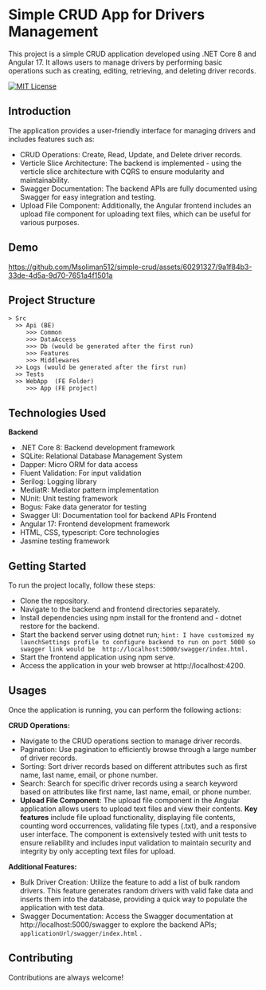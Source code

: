 # Simple CRUD App for Drivers Management

This project is a simple CRUD application developed using .NET Core 8 and Angular 17. It allows users to manage drivers by performing basic operations such as creating, editing, retrieving, and deleting driver records.

[![MIT License](https://img.shields.io/badge/License-MIT-green.svg)](https://choosealicense.com/licenses/mit/)
## Introduction
The application provides a user-friendly interface for managing drivers and includes features such as:

- CRUD Operations: Create, Read, Update, and Delete driver records.
- Verticle Slice Architecture: The backend is implemented - using the verticle slice architecture with CQRS to ensure modularity and maintainability.
- Swagger Documentation: The backend APIs are fully documented using Swagger for easy integration and testing.
- Upload File Component: Additionally, the Angular frontend includes an upload file component for uploading text files, which can be useful for various purposes.
## Demo

https://github.com/Msoliman512/simple-crud/assets/60291327/9a1f84b3-33de-4d5a-9d70-7651a4f1501a

## Project Structure

```
> Src
  >> Api (BE)
     >>> Common
     >>> DataAccess
     >>> Db (would be generated after the first run)
     >>> Features
     >>> Middlewares
  >> Logs (would be generated after the first run)
  >> Tests
  >> WebApp  (FE Folder)
     >>> App (FE project)
```
## Technologies Used
**Backend**
- .NET Core 8: Backend development framework
- SQLite: Relational Database Management System
- Dapper: Micro ORM for data access
- Fluent Validation: For input validation
- Serilog: Logging library
- MediatR: Mediator pattern implementation
- NUnit: Unit testing framework
- Bogus: Fake data generator for testing
- Swagger UI: Documentation tool for backend APIs
Frontend
- Angular 17: Frontend development framework
- HTML, CSS, typescript: Core technologies
- Jasmine testing framework
## Getting Started
To run the project locally, follow these steps:

- Clone the repository.
- Navigate to the backend and frontend directories separately.
- Install dependencies using npm install for the frontend and - dotnet restore for the backend.
- Start the backend server using dotnet run; `hint: I have customized my launchSettings profile to configure backend to run on port 5000 so swagger link would be  http://localhost:5000/swagger/index.html.`
- Start the frontend application using npm serve.
- Access the application in your web browser at http://localhost:4200.
## Usages

Once the application is running, you can perform the following actions:

**CRUD Operations:**
- Navigate to the CRUD operations section to manage driver records.
- Pagination: Use pagination to efficiently browse through a large number of driver records.
- Sorting: Sort driver records based on different attributes such as first name, last name, email, or phone number.
- Search: Search for specific driver records using a search keyword based on attributes like first name, last name, email, or phone number.
- **Upload File Component**: The upload file component in the Angular application allows users to upload text files and view their contents. **Key features** include file upload functionality, displaying file contents, counting word occurrences, validating file types (.txt), and a responsive user interface. The component is extensively tested with unit tests to ensure reliability and includes input validation to maintain security and integrity by only accepting text files for upload.

**Additional Features:**
- Bulk Driver Creation: Utilize the feature to add a list of bulk random drivers. This feature generates random drivers with valid fake data and inserts them into the database, providing a quick way to populate the application with test data.
- Swagger Documentation: Access the Swagger documentation at http://localhost:5000/swagger to explore the backend APIs; `applicationUrl/swagger/index.html` .

## Contributing

Contributions are always welcome!


